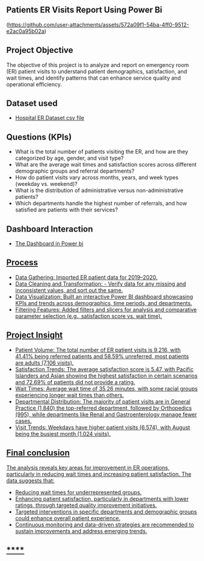 ## Patients ER Visits Report Using Power Bi
(https://github.com/user-attachments/assets/572a09f1-54ba-4ff0-9512-e2ac0a95b02a)

## Project Objective
The objective of this project is to analyze and report on emergency room (ER) patient visits
to understand patient demographics, satisfaction, and wait times, and identify patterns that can enhance service quality and operational efficiency.
## Dataset used
- <a href=  "https://github.com/Dina-Hani/test-2/blob/main/Patients%20ER%20Visits%20Dashboard%20Using%20Power%20Bi/Hospital%20ER.csv "    > Hospital ER Dataset csv file </a>
## Questions (KPIs)
- What is the total number of patients visiting the ER, and how are they categorized by age, gender, and visit type?
- What are the average wait times and satisfaction scores across different demographic groups and referral departments?
- How do patient visits vary across months, years, and week types (weekday vs. weekend)?
- What is the distribution of administrative versus non-administrative patients?
- Which departments handle the highest number of referrals, and how satisfied are patients with their services?
##  Dashboard Interaction
- <a href= "https://github.com/Dina-Hani/test-2/blob/main/Patients%20ER%20Visits%20Dashboard%20Using%20Power%20Bi/ER%20patients%20Report.pbix " > The Dashboard in Power bi
## Process
- Data Gathering: Imported ER patient data for 2019–2020.
- Data Cleaning and Transformation: - Verify data for any missing and inconsistent values, and sort out the same.
- Data Visualization: Built an interactive Power BI dashboard showcasing KPIs and trends across demographics, time periods, and departments.
- Filtering Features: Added filters and slicers for analysis and comparative parameter selection (e.g., satisfaction score vs. wait time).
## Project Insight
- Patient Volume: The total number of ER patient visits is 9,216, with 41.41% being referred patients and 58.59% unreferred, most patients are adults (7,106 visits).
- Satisfaction Trends: The average satisfaction score is 5.47, with Pacific Islanders and Asian  showing the highest satisfaction in certain scenarios and 72.69% of patients did not provide a rating.
- Wait Times: Average wait time of 35.26 minutes, with some racial groups experiencing longer wait times than others. 
- Departmental Distribution: The majority of patient visits are in General Practice (1,840) the top-referred department, followed by Orthopedics (995), while departments like Renal and Gastroenterology manage fewer cases.
- Visit Trends: Weekdays have higher patient visits (6,574), with August being the busiest month (1,024 visits).
## Final conclusion
The analysis reveals key areas for improvement in ER operations, particularly in reducing wait times and increasing patient satisfaction. 
The data suggests that:
- Reducing wait times for underrepresented groups.
- Enhancing patient satisfaction, particularly in departments with lower ratings, through targeted quality improvement initiatives.
- Targeted interventions in specific departments and demographic groups could enhance overall patient experience.
- Continuous monitoring and data-driven strategies are recommended to sustain improvements and address emerging trends.
## ****
